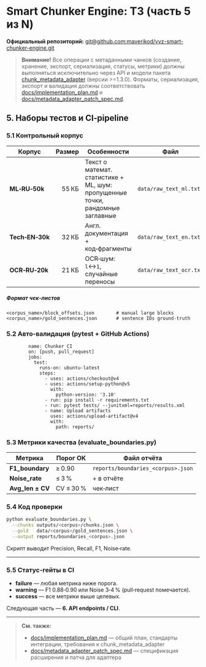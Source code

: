 # Smart Chunker Engine: ТЗ (часть 5 из N)

**Официальный репозиторий:** [git@github.com:maverikod/vvz-smart-chunker-engine.git](git@github.com:maverikod/vvz-smart-chunker-engine.git)

> **Внимание!** Все операции с метаданными чанков (создание, хранение, экспорт, сериализация, статусы, метрики) должны выполняться исключительно через API и модели пакета [chunk_metadata_adapter](https://pypi.org/project/chunk-metadata-adapter/) (версии >=1.3.0). Форматы, сериализация, экспорт и валидация должны соответствовать [docs/implementation_plan.md](implementation_plan.md) и [docs/metadata_adapter_patch_spec.md](metadata_adapter_patch_spec.md).

## 5. Наборы тестов и CI‑pipeline

### 5.1 Контрольный корпус

| Корпус          | Размер | Особенности                                                                   | Файл                    |
| --------------- | -----: | ----------------------------------------------------------------------------- | ----------------------- |
| **ML‑RU‑50k**   |  55 КБ | Текст о математ. статистике + ML, шум: пропущенные точки, рандомные заглавные | `data/raw_text_ml.txt`  |
| **Tech‑EN‑30k** |  32 КБ | Англ. документация + код‑фрагменты                                            | `data/raw_text_en.txt`  |
| **OCR‑RU‑20k**  |  21 КБ | OCR‑шум: `l`↔`1`, случайные переносы                                          | `data/raw_text_ocr.txt` |

##### Формат чек‑листов

```
<corpus_name>/block_offsets.json        # manual large blocks
<corpus_name>/gold_sentences.json       # sentence IDs ground‑truth
```

### 5.2 Авто‑валидация (pytest + GitHub Actions)

```
        name: Chunker CI
        on: [push, pull_request]
        jobs:
          test:
            runs-on: ubuntu-latest
            steps:
              - uses: actions/checkout@v4
              - uses: actions/setup-python@v5
                with:
                  python-version: '3.10'
              - run: pip install -r requirements.txt
              - run: pytest tests/ --junitxml=reports/results.xml
              - name: Upload artifacts
                uses: actions/upload-artifact@v4
                with:
                  path: reports/
```

### 5.3 Метрики качества (evaluate\_boundaries.py)

| Метрика           | Порог OK  | Файл отчёта                        |
| ----------------- | --------- | ---------------------------------- |
| **F1\_boundary**  | ≥ 0.90    | `reports/boundaries_<corpus>.json` |
| **Noise\_rate**   | ≤ 3 %     | + в отчёте                         |
| **Avg\_len ± CV** | CV ≤ 30 % | чек‑лист                           |

### 5.4 Код проверки

```bash
python evaluate_boundaries.py \
  --chunks outputs/<corpus>/chunks.json \
  --gold   data/<corpus>/gold_sentences.json \
  --output reports/boundaries_<corpus>.json
```

Скрипт выводит Precision, Recall, F1, Noise‑rate.

---

### 5.5 Статус‑гейты в CI

* **failure** — любая метрика ниже порога.
* **warning** — F1 0.88‑0.90 или Noise 3‑4 % (pull‑request помечается).
* **success** — все метрики выше целевых.

Следующая часть — **6. API endpoints / CLI**.

---

> **См. также:**
> - [docs/implementation_plan.md](implementation_plan.md) — общий план, стандарты интеграции, требования к chunk_metadata_adapter
> - [docs/metadata_adapter_patch_spec.md](metadata_adapter_patch_spec.md) — спецификация расширения и патча для адаптера
